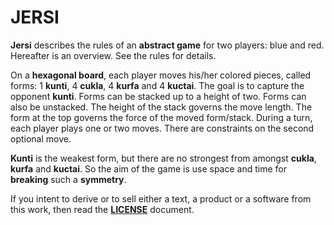 # JERSI



**Jersi** describes the rules of an **abstract game** for two players: blue and red. Hereafter is an overview. See the rules for details.

On a **hexagonal board**, each player moves his/her colored pieces, called forms: 1 **kunti**, 4 **cukla**, 4 **kurfa** and 4 **kuctai**. The goal is to capture the opponent **kunti**. Forms can be stacked up to a height of two. Forms can also be unstacked. The height of the stack governs the move length. The form at the top governs the force of the moved form/stack. During a turn, each player plays one or two moves. There are constraints on the second optional move. 

**Kunti** is the weakest form, but there are no strongest from amongst **cukla**, **kurfa** and **kuctai**. So the aim of the game is use space and time for **breaking** such a **symmetry**.

If you intent to derive or to sell either a text, a product or a software from this work, then read the [**LICENSE**](./docs/LICENSE.md) document.

